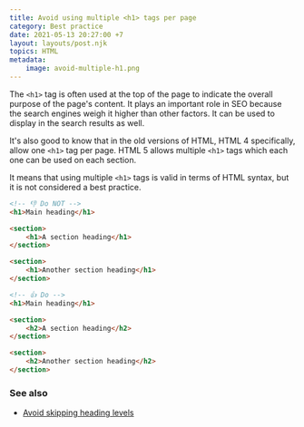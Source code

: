 ```yaml
---
title: Avoid using multiple <h1> tags per page
category: Best practice
date: 2021-05-13 20:27:00 +7
layout: layouts/post.njk
topics: HTML
metadata:
    image: avoid-multiple-h1.png
---
```


The `<h1>` tag is often used at the top of the page to indicate the overall purpose of the page's content.
It plays an important role in SEO because the search engines weigh it higher than other factors. It can be used to display in the search results as well.

It's also good to know that in the old versions of HTML, HTML 4 specifically, allow one `<h1>` tag per page. HTML 5 allows multiple `<h1>` tags which each one can be used on each section.

It means that using multiple `<h1>` tags is valid in terms of HTML syntax, but it is not considered a best practice.

```html
<!-- 👎 Do NOT -->
<h1>Main heading</h1>

<section>
    <h1>A section heading</h1>
</section>

<section>
    <h1>Another section heading</h1>
</section>

<!-- 👍 Do -->
<h1>Main heading</h1>

<section>
    <h2>A section heading</h2>
</section>

<section>
    <h2>Another section heading</h2>
</section>
```

### See also

-   [Avoid skipping heading levels](/avoid-skipping-heading-levels.html)
